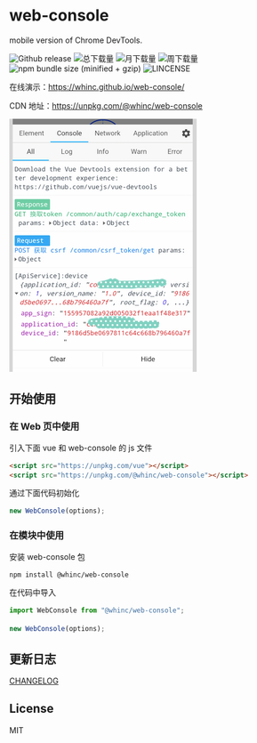 # web-console

mobile version of Chrome DevTools.

![Github release](https://img.shields.io/npm/v/@whinc/web-console.svg)
![总下载量](https://img.shields.io/npm/dt/@whinc/web-console.svg)
![月下载量](https://img.shields.io/npm/dm/@whinc/web-console.svg)
![周下载量](https://img.shields.io/npm/dw/@whinc/web-console.svg)
![npm bundle size (minified + gzip)](https://img.shields.io/bundlephobia/minzip/@whinc/web-console.svg)
![LINCENSE](https://img.shields.io/github/license/mashape/apistatus.svg)

在线演示：<https://whinc.github.io/web-console/>

CDN 地址：<https://unpkg.com/@whinc/web-console>

![snapshot](./docs/snapshot.png)

## 开始使用

### 在 Web 页中使用

引入下面 vue 和 web-console 的 js 文件

```html
<script src="https://unpkg.com/vue"></script>
<script src="https://unpkg.com/@whinc/web-console"></script>
```

通过下面代码初始化

```js
new WebConsole(options);
```

### 在模块中使用

安装 web-console 包

```
npm install @whinc/web-console
```

在代码中导入

```js
import WebConsole from "@whinc/web-console";

new WebConsole(options);
```

## 更新日志

[CHANGELOG](CHANGELOG.md)

## License

MIT
